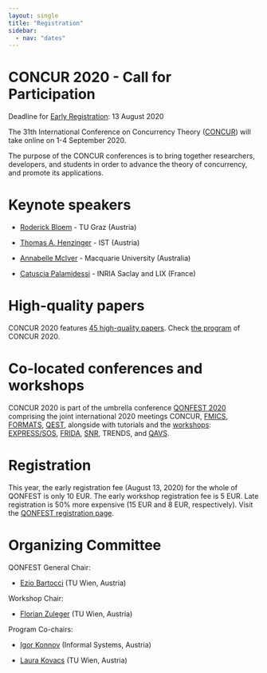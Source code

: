 ```yaml
---
layout: single
title: "Registration"
sidebar:
  - nav: "dates"
---
```



CONCUR 2020 - Call for Participation
====================================

Deadline for [Early
Registration](https://qonfest2020.github.io/registration.html): 13 August 2020


The 31th International Conference on Concurrency Theory
([CONCUR](https://concur2020.forsyte.at/)) will take online on 1-4 September
2020.

The purpose of the CONCUR conferences is to bring together researchers, 
developers, and students in order to advance the theory of concurrency, and 
promote its applications.

Keynote speakers
================

 - [Roderick Bloem](https://www.iaik.tugraz.at/person/roderick-bloem/) - TU Graz (Austria)

 - [Thomas A. Henzinger](https://pub.ist.ac.at/~tah/) - IST (Austria)
 
 - [Annabelle McIver](https://researchers.mq.edu.au/en/persons/annabelle-mciver) - Macquarie University (Australia)
 
 - [Catuscia Palamidessi](http://www.lix.polytechnique.fr/Labo/Catuscia.Palamidessi/) - INRIA Saclay and LIX (France)

High-quality papers
===================

CONCUR 2020 features [45 high-quality
papers](https://concur2020.forsyte.at/accepted.html).  Check [the program](https://easychair.org/smart-program/CONCUR20/) of CONCUR 2020.

Co-located conferences and workshops
====================================

CONCUR 2020 is part of the umbrella conference [QONFEST
2020](https://qonfest2020.github.io/) comprising the joint international 2020
meetings CONCUR, [FMICS](https://fmics20.ait.ac.at/),
[FORMATS](https://formats-2020.cs.ru.nl/),
[QEST](http://www.qest.org/qest2020/), alongside with tutorials and the
[workshops](https://concur2020.forsyte.at/workshops.html):
[EXPRESS/SOS](https://express-sos2020.cs.ru.nl/),
[FRIDA](https://frida2020.galois.com/), [SNR](http://www.cs.cas.cz/snr2020/),
TRENDS, and [QAVS](https://qavs.edgecloud.de/).

Registration
============

This year, the early registration fee (August 13, 2020) for the whole of
QONFEST is only 10 EUR. The early workshop registration fee is 5 EUR.  Late
registration is 50% more expensive (15 EUR and 8 EUR, respectively).
Visit the [QONFEST registration page](https://qonfest2020.github.io/registration.html).


Organizing Committee
==================

QONFEST General Chair:

 - [Ezio Bartocci](http://www.eziobartocci.com/)  (TU Wien, Austria)

Workshop Chair:

  - [Florian Zuleger](https://informatics.tuwien.ac.at/people/florian-zuleger)
    (TU Wien, Austria)

Program Co-chairs:

 - [Igor Konnov](https://konnov.github.io/) (Informal Systems, Austria)
 
 - [Laura Kovacs](https://informatics.tuwien.ac.at/people/laura-kovacs) (TU
   Wien, Austria)

